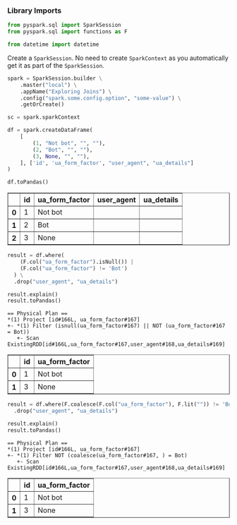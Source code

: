 
### Library Imports


```python
from pyspark.sql import SparkSession
from pyspark.sql import functions as F

from datetime import datetime
```

Create a `SparkSession`. No need to create `SparkContext` as you automatically get it as part of the `SparkSession`.


```python
spark = SparkSession.builder \
    .master("local") \
    .appName("Exploring Joins") \
    .config("spark.some.config.option", "some-value") \
    .getOrCreate()

sc = spark.sparkContext
```


```python
df = spark.createDataFrame(
    [
        (1, "Not bot", "", ""), 
        (2, "Bot", "", ""), 
        (3, None, "", ""), 
    ], ['id', 'ua_form_factor', "user_agent", "ua_details"]
)

df.toPandas()
```




<div>
<table border="1" class="dataframe">
  <thead>
    <tr style="text-align: right;">
      <th></th>
      <th>id</th>
      <th>ua_form_factor</th>
      <th>user_agent</th>
      <th>ua_details</th>
    </tr>
  </thead>
  <tbody>
    <tr>
      <th>0</th>
      <td>1</td>
      <td>Not bot</td>
      <td></td>
      <td></td>
    </tr>
    <tr>
      <th>1</th>
      <td>2</td>
      <td>Bot</td>
      <td></td>
      <td></td>
    </tr>
    <tr>
      <th>2</th>
      <td>3</td>
      <td>None</td>
      <td></td>
      <td></td>
    </tr>
  </tbody>
</table>
</div>




```python
result = df.where(
    (F.col("ua_form_factor").isNull()) |
    (F.col("ua_form_factor") != 'Bot')
  ) \
  .drop("user_agent", "ua_details")

result.explain()
result.toPandas()
```

    == Physical Plan ==
    *(1) Project [id#166L, ua_form_factor#167]
    +- *(1) Filter (isnull(ua_form_factor#167) || NOT (ua_form_factor#167 = Bot))
       +- Scan ExistingRDD[id#166L,ua_form_factor#167,user_agent#168,ua_details#169]





<div>
<table border="1" class="dataframe">
  <thead>
    <tr style="text-align: right;">
      <th></th>
      <th>id</th>
      <th>ua_form_factor</th>
    </tr>
  </thead>
  <tbody>
    <tr>
      <th>0</th>
      <td>1</td>
      <td>Not bot</td>
    </tr>
    <tr>
      <th>1</th>
      <td>3</td>
      <td>None</td>
    </tr>
  </tbody>
</table>
</div>




```python
result = df.where(F.coalesce(F.col("ua_form_factor"), F.lit("")) != 'Bot') \
  .drop("user_agent", "ua_details")

result.explain()
result.toPandas()
```

    == Physical Plan ==
    *(1) Project [id#166L, ua_form_factor#167]
    +- *(1) Filter NOT (coalesce(ua_form_factor#167, ) = Bot)
       +- Scan ExistingRDD[id#166L,ua_form_factor#167,user_agent#168,ua_details#169]





<div>
<table border="1" class="dataframe">
  <thead>
    <tr style="text-align: right;">
      <th></th>
      <th>id</th>
      <th>ua_form_factor</th>
    </tr>
  </thead>
  <tbody>
    <tr>
      <th>0</th>
      <td>1</td>
      <td>Not bot</td>
    </tr>
    <tr>
      <th>1</th>
      <td>3</td>
      <td>None</td>
    </tr>
  </tbody>
</table>
</div>


